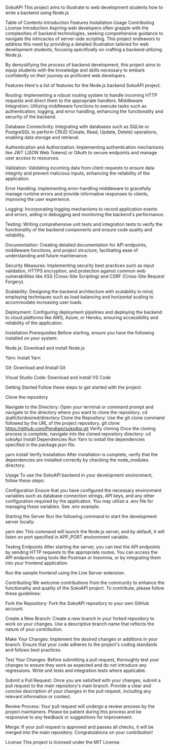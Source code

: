 SokoAPI
This project aims to illustrate to web development students how to write a backend using Node.js

Table of Contents
Introduction
Features
Installation
Usage
Contributing
License
Introduction
Aspiring web developers often grapple with the complexities of backend technologies, seeking comprehensive guidance to navigate the intricacies of server-side scripting. This project endeavors to address this need by providing a detailed illustration tailored for web development students, focusing specifically on crafting a backend utilizing Node.js.

By demystifying the process of backend development, this project aims to equip students with the knowledge and skills necessary to embark confidently on their journey as proficient web developers.

Features
Here's a list of features for the Node.js backend SokoAPI project.

Routing: Implementing a robust routing system to handle incoming HTTP requests and direct them to the appropriate handlers. Middleware Integration: Utilizing middleware functions to execute tasks such as authentication, logging, and error handling, enhancing the functionality and security of the backend.

Database Connectivity: Integrating with databases such as SQLite or PostgreSQL to perform CRUD (Create, Read, Update, Delete) operations, enabling data storage and retrieval.

Authentication and Authorization: Implementing authentication mechanisms like JWT (JSON Web Tokens) or OAuth to secure endpoints and manage user access to resources.

Validation: Validating incoming data from client requests to ensure data integrity and prevent malicious inputs, enhancing the reliability of the application.

Error Handling: Implementing error-handling middleware to gracefully manage runtime errors and provide informative responses to clients, improving the user experience.

Logging: Incorporating logging mechanisms to record application events and errors, aiding in debugging and monitoring the backend's performance.

Testing: Writing comprehensive unit tests and integration tests to verify the functionality of the backend components and ensure code quality and reliability.

Documentation: Creating detailed documentation for API endpoints, middleware functions, and project structure, facilitating ease of understanding and future maintenance.

Security Measures: Implementing security best practices such as input validation, HTTPS encryption, and protection against common web vulnerabilities like XSS (Cross-Site Scripting) and CSRF (Cross-Site Request Forgery).

Scalability: Designing the backend architecture with scalability in mind, employing techniques such as load balancing and horizontal scaling to accommodate increasing user loads.

Deployment: Configuring deployment pipelines and deploying the backend to cloud platforms like AWS, Azure, or Heroku, ensuring accessibility and reliability of the application.

Installation
Prerequisites
Before starting, ensure you have the following installed on your system:

Node.js: Download and install Node.js

Yarn: Install Yarn

Git: Download and iInstall Git

Visual Studio Code: Download and install VS Code

Getting Started
Follow these steps to get started with the project:

Clone the repository

Navigate to the Directory: Open your terminal or command prompt and navigate to the directory where you want to clone the repository. cd /path/to/desired/directory
Clone the Repository: Use the git clone command followed by the URL of the project repository.
git clone https://github.com/Pendiam/sokoApi.git
Verify cloning Once the cloning process is complete, navigate into the cloned repository directory: cd sokoApi
Install Dependencies Run Yarn to install the dependencies specified in the package.json file.

yarn install
Verify Installation After installation is complete, verify that the dependencies are installed correctly by checking the node_modules. directory.

Usage
To use the SokoAPI backend in your development environment, follow these steps:

Configuration Ensure that you have configured the necessary environment variables such as database connection strings, API keys, and any other configuration required by the application. You may utilize a .env file for managing these variables. See .env example.

Starting the Server Run the following command to start the development server locally:

yarn dev
This command will launch the Node.js server, and by default, it will listen on port specified in APP_PORT environment variable.

Testing Endpoints After starting the server, you can test the API endpoints by sending HTTP requests to the appropriate routes. You can access the API endpoints using tools like Postman or Insomnia, or by integrating them into your frontend application.

Run the sample frontend using the Live Server extension.

Contributing
We welcome contributions from the community to enhance the functionality and quality of the SokoAPI project. To contribute, please follow these guidelines:

Fork the Repository: Fork the SokoAPI repository to your own GitHub account.

Create a New Branch: Create a new branch in your forked repository to work on your changes. Use a descriptive branch name that reflects the nature of your contribution.

Make Your Changes: Implement the desired changes or additions in your branch. Ensure that your code adheres to the project's coding standards and follows best practices.

Test Your Changes: Before submitting a pull request, thoroughly test your changes to ensure they work as expected and do not introduce any regressions. Write unit tests and integration tests where applicable.

Submit a Pull Request: Once you are satisfied with your changes, submit a pull request to the main repository's main branch. Provide a clear and concise description of your changes in the pull request, including any relevant information or context.

Review Process: Your pull request will undergo a review process by the project maintainers. Please be patient during this process and be responsive to any feedback or suggestions for improvement.

Merge: If your pull request is approved and passes all checks, it will be merged into the main repository. Congratulations on your contribution!

License
This project is licensed under the MIT License.